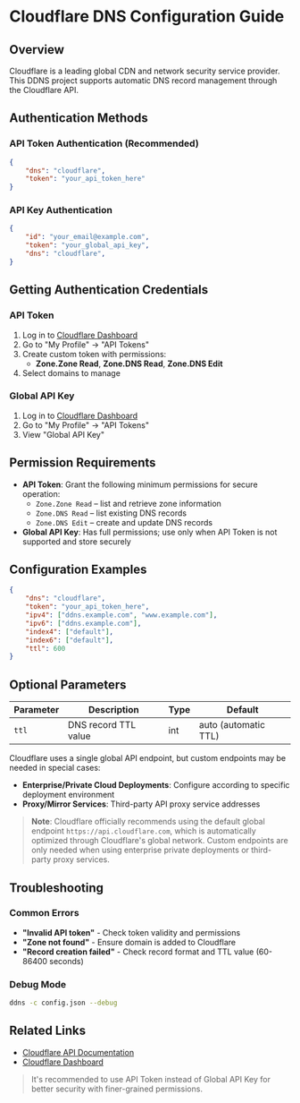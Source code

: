 # Cloudflare DNS Configuration Guide

## Overview

Cloudflare is a leading global CDN and network security service provider. This DDNS project supports automatic DNS record management through the Cloudflare API.

## Authentication Methods

### API Token Authentication (Recommended)

```json
{
    "dns": "cloudflare",
    "token": "your_api_token_here"
}
```

### API Key Authentication

```json
{
    "id": "your_email@example.com",
    "token": "your_global_api_key",
    "dns": "cloudflare",
}
```

## Getting Authentication Credentials

### API Token

1. Log in to [Cloudflare Dashboard](https://dash.cloudflare.com/)
2. Go to "My Profile" → "API Tokens"
3. Create custom token with permissions:
   - **Zone.Zone Read**, **Zone.DNS Read**, **Zone.DNS Edit**
4. Select domains to manage

### Global API Key

1. Log in to [Cloudflare Dashboard](https://dash.cloudflare.com/)
2. Go to "My Profile" → "API Tokens"
3. View "Global API Key"

## Permission Requirements

- **API Token**: Grant the following minimum permissions for secure operation:
  - `Zone.Zone Read` – list and retrieve zone information
  - `Zone.DNS Read` – list existing DNS records
  - `Zone.DNS Edit` – create and update DNS records
- **Global API Key**: Has full permissions; use only when API Token is not supported and store securely

## Configuration Examples

```json
{
    "dns": "cloudflare",
    "token": "your_api_token_here",
    "ipv4": ["ddns.example.com", "www.example.com"],
    "ipv6": ["ddns.example.com"],
    "index4": ["default"],
    "index6": ["default"],  
    "ttl": 600
}
```

## Optional Parameters

| Parameter | Description         | Type   | Default               |
|-----------|------------------------|--------|-----------------------|
| `ttl`     | DNS record TTL value   | int    | auto (automatic TTL)  |

Cloudflare uses a single global API endpoint, but custom endpoints may be needed in special cases:

- **Enterprise/Private Cloud Deployments**: Configure according to specific deployment environment
- **Proxy/Mirror Services**: Third-party API proxy service addresses

> **Note**: Cloudflare officially recommends using the default global endpoint `https://api.cloudflare.com`, which is automatically optimized through Cloudflare's global network. Custom endpoints are only needed when using enterprise private deployments or third-party proxy services.

## Troubleshooting

### Common Errors

- **"Invalid API token"** - Check token validity and permissions
- **"Zone not found"** - Ensure domain is added to Cloudflare
- **"Record creation failed"** - Check record format and TTL value (60-86400 seconds)

### Debug Mode

```sh
ddns -c config.json --debug
```

## Related Links

- [Cloudflare API Documentation](https://developers.cloudflare.com/api/)
- [Cloudflare Dashboard](https://dash.cloudflare.com/)

> It's recommended to use API Token instead of Global API Key for better security with finer-grained permissions.
